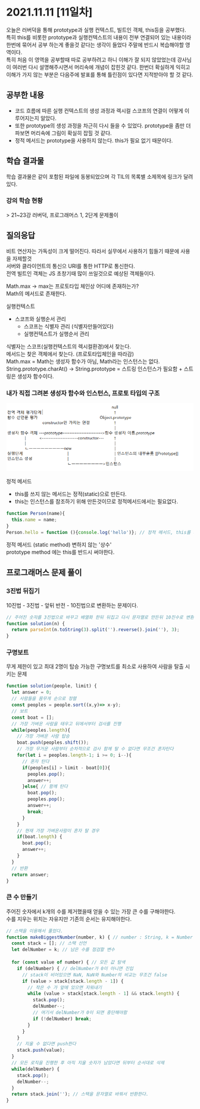 # 2021.11.11 [11일차]

오늘은 러버덕을 통해 prototype과 실행 컨텍스트, 빌트인 객체, this등을 공부했다.  
특히 this를 비롯한 prototype과 실행컨텍스트의 내용이 전부 연결되어 있는 내용이라 한번에 묶어서 공부 하는게 좋을것 같다는 생각이 들었다 주말에 반드시 복습해야할 영역이다.  
특히 처음 이 영역을 공부할때 따로 공부하려고 하니 이해가 잘 되지 않았었는데 강사님이 여러번 다시 설명해주시면서 머리속에 개념이 잡힌것 같다. 한번더 확실하게 익히고 이해가 가지 않는 부분은 다음주에 발표를 통해 틀린점이 있다면 지적받아야 할 것 같다.


## 공부한 내용

- 코드 흐름에 따른 실행 컨텍스트의 생성 과정과 렉시컬 스코프의 연결이 어떻게 이루어지는지 알았다.  
- 또한 prototype의 생성 과정을 차근히 다시 들을 수 있었다. prototype을 좀만 더 파보면 머리속에 그림이 확실히 잡힐 것 같다.  
- 정적 메서드는 prototype을 사용하지 않는다. this가 필요 없기 때문이다.

## 학습 결과물

학습 결과물은 같이 포함된 파일에 동봉되었으며 각 TIL의 목록별 소제목에 링크가 달려있다.

### 강의 학습 현황

\> 21~23강 러버덕, 프로그래머스 1, 2단계 문제풀이

## 질의응답

비트 연산자는 가독성이 크게 떨어진다. 따라서 실무에서 사용하기 힘들기 때문에 사용을 자제할것  
서버와 클라이언트의 통신으 URI를 통한 HTTP로 통신한다.  
전역 빌트인 객체는 JS 초창기때 많이 쓰일것으로 예상된 객체들이다.  

Math.max -> max는 프로토타입 체인상 어디에 존재하는가?  
Math의 메서드로 존재한다.

실행컨텍스트 
- 스코프와 실행순서 관리
  - 스코프는 식별자 관리 (식별자만들어있다)
  - 실행컨텍스트가 실행순서 관리

식별자는 스코프(실행컨텍스트의 렉시컬환경)에서 찾는다.  
메서드는 찾은 객체에서 찾는다. (프로토타입체인을 따라감)  
Math.max = Math는 생성자 함수가 아님, Math라는 인스턴스는 없다.  
String.prototype.charAt() -> String.prototype = 스트링 인스턴스가 필요함 + 스트링은 생성자 함수이다.    

### 내가 직접 그려본 생성자 함수와 인스턴스, 프로토 타입의 구조
![prototypeImage](./prototypeImage.PNG)


정적 메서드  
- this를 쓰지 않는 메서드는 정적(static)으로 만든다.
- this는 인스턴스를 참조하기 위해 만든것이므로 정적메서드에서는 필요없다.  
```js
function Person(name){
  this.name = name;
}
Person.hello = function (){console.log('hello')}; // 정적 메서드, this를 사용하지 않음
```
정적 메서드 (static method) 변하지 않는 '상수'  
prototype method 에는 this를 반드시 써야한다.  

## 프로그래머스 문제 풀이
### 3진법 뒤집기
10진법 - 3진법 - 앞뒤 반전 - 10진법으로 변환하는 문제이다.
```js
// 주어진 숫자를 3진법으로 바꾸고 배열화 한뒤 뒤집고 다시 문자열로 만든뒤 10진수로 변환했다.
function solution(n) { 
  return parseInt(n.toString(3).split('').reverse().join(''), 3);
}
```
### 구명보트
무게 제한이 있고 최대 2명이 탑승 가능한 구명보트를 최소로 사용하여 사람을 탈출 시키는 문제
```js
function solution(people, limit) {
  let answer = 0;
  // 사람들을 몸무게 순으로 정렬
  const peoples = people.sort((x,y)=> x-y);
  // 보트
  const boat = [];
  // 가장 가벼운 사람을 태우고 뒤에서부터 검사를 진행
  while(peoples.length){
    // 가장 가벼운 사람 탑승
    boat.push(peoples.shift());
    // 가장 무거운 사람부터 순차적으로 검사 함께 탈 수 없다면 무조건 혼자탄다
    for(let i = peoples.length-1; i >= 0; i--){
      // 혼자 탄다
      if(peoples[i] > limit - boat[0]){
        peoples.pop();
        answer++;
      }else{ // 함께 탄다
        boat.pop();
        peoples.pop();
        answer++;
        break;
      }
    }
    // 현재 가장 가벼운사람이 혼자 탈 경우
    if(boat.length) {
      boat.pop();
      answer++;
    }
  }
  // 반환
  return answer;
}
```
### 큰 수 만들기
주어진 숫자에서 k개의 수를 제거했을때 얻을 수 있는 가장 큰 수를 구해야한다.  
수를 지우는 위치는 자유지만 기존의 순서는 유지해야한다.
```js
// 스택을 이용해서 풀었다.
function makeBiggestNumber(number, k) { // number : String, k = Number
  const stack = []; // 스택 선언
  let delNumber = k; // 남은 수를 점검할 변수

  for (const value of number) { // 모든 값 탐색
    if (delNumber) { // delNumber가 0이 아니면 진입
      // stack이 비어있으면 NaN, NaN와 Number의 비교는 무조건 false
      if (value > stack[stack.length - 1]) {
        // 작은 수 가 앞에 있으면 지워내기
        while (value > stack[stack.length - 1] && stack.length) {
          stack.pop();
          delNumber--;
          // 여기서 delNumber가 0이 되면 중단해야함
          if (!delNumber) break;
        }
      }
    }
    // 지울 수 없다면 push한다
    stack.push(value);
  }
  // 모든 로직을 진행한 후 아직 지울 숫자가 남았다면 뒤부터 순서대로 삭제
  while(delNumber) {
    stack.pop();
    delNumber--;
  }
  return stack.join(''); // 스택을 문자열로 바꿔서 반환한다.
}
```


















